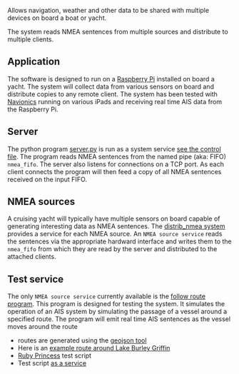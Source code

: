 
Allows navigation, weather and other data to be shared with multiple devices on board a boat or yacht. 

The system reads NMEA sentences from multiple sources and distribute to multiple clients. 

## Application

The software is designed to run on a [Raspberry Pi](https://www.raspberrypi.org/) installed on board a yacht. 
The system will collect data from various sensors on board and distribute copies to any remote client. 
The system has been tested with [Navionics](https://www.navionics.com/aus/) running on various iPads
and receiving real time AIS data from the Raspberry Pi.

## Server
The python program [server.py](./server.py) is run as a system service [see the control file](./nmea_server.service). 
The program reads NMEA sentences from the 
named pipe (aka: FIFO) ``nmea_fifo``. The server also listens for connections on a TCP port.
As each client connects the program will then feed a copy of all NMEA sentences received on the input FIFO. 

## NMEA sources
A cruising yacht will typically have multiple sensors on board capable of generating interesting data as NMEA sentences.
The [distrib_nmea system](./README.md) provides a service for each NMEA source. An ``NMEA source service`` reads the 
sentences via the appropriate hardward interface and writes them to the ``nmea_fifo`` from which they are read by the 
server and distributed to the attached clients.

## Test service
The only ``NMEA source service`` currently available is the [follow route program](./follow_route.py). This program is 
designed for testing the system. It simulates the operation of an AIS system by simulating the passage of a vessel around a
specified route. The program will emit real time AIS sentences as the vessel moves around the route

* routes are generated using the [geojson tool](http://geojson.io) 
* Here is an [example route around Lake Burley Griffin](./lbg_route.json)
* [Ruby Princess](./ruby_princess_LBG.sh) test script
* Test script [as a service](./ruby_princess_LBG.service)
